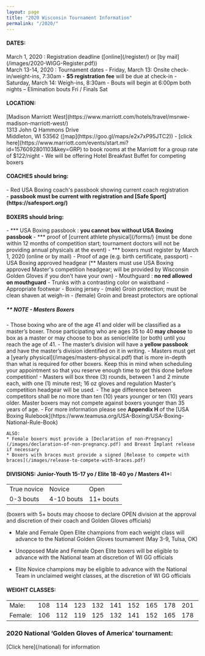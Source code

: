 ```yaml
---
layout: page
title: "2020 Wisconsin Tournament Information"
permalink: "/2020/"
---
```

<h4>DATES:</h4>
March 1, 2020 : Registration deadline ([online](/register/) or [by mail](/images/2020-WIGG-Register.pdf))<br/>
March 13-14, 2020 : Tournament dates
 - Friday, March 13: Onsite check-in/weight-ins, 7:30am
   - <strong>$5 registration fee</strong> will be due at check-in
 - Saturday, March 14: Weigh-ins, 8:30am
 - Bouts will begin at 6:00pm both nights – Elimination bouts Fri / Finals Sat

<h4>LOCATION:</h4>
[Madison Marriott West](https://www.marriott.com/hotels/travel/msnwe-madison-marriott-west/)<br/>
1313 John Q Hammons Drive<br/>
Middleton, WI 53562 ([map](https://goo.gl/maps/e2x7xP95JTC2))
- [click here](https://www.marriott.com/events/start.mi?id=1576092801103&key=GRP) to book rooms at the Marriott for a group rate of $122/night
- We will be offering Hotel Breakfast Buffet for competing boxers

<h4>COACHES should bring:</h4>
 - Red USA Boxing coach's passbook showing current coach registration<br/>
 - <strong>passbook must be current with registration and [Safe Sport](https://safesport.org/)</strong>

<h4>BOXERS should bring:</h4>
 - *** USA Boxing passbook : <strong>you cannot box without USA Boxing passbook</strong>
 - *** proof of [current athlete physical](/forms/) (must be done within 12 months of competition start; tournament doctors will not be providing annual physicals at the event)
 - *** boxers must register by March 1, 2020 (online or by mail)
 - Proof of age (e.g. birth certificate, passport)
 - USA Boxing approved headgear (** Masters must use USA Boxing approved Master's competition headgear; will be provided by Wisconsin Golden Gloves if you don't have your own)
 - Mouthguard : <strong>no red allowed on mouthguard</strong>
 - Trunks with a contrasting color on waistband
 - Appropriate footwear
 - Boxing jersey
 - (male) Groin protection; must be clean shaven at weigh-in
 - (female) Groin and breast protectors are optional
<h5>** NOTE - Masters Boxers </h5>
 - Those boxing who are of the age 41 and older will be classified as a master’s boxer. Those participating who are ages 35 to 40 <strong>may choose</strong> to box as a master or may choose to box as senior/elite (or both) until you reach the age of 41.
 - The master’s division will have a <strong>yellow passbook</strong> and have the master’s division identified on it in writing.
 - Masters must get a [yearly physical](/images/masters-physical.pdf) that is more in-depth than what is required for other boxers. Keep this in mind when scheduling your appointment so that you reserve enough time to get this done before competition!
 - Masters will box three (3) rounds, between 1 and 2 minute each, with one (1) minute rest; 16 oz gloves and regulation Master's competition headgear will be used.
 - The age difference between competitors shall be no more than ten (10) years younger or ten (10) years older. Master boxers may not compete against boxers younger than 35 years of age.
 - For more information please see <strong>Appendix H</strong> of the [USA Boxing Rulebook](https://www.teamusa.org/USA-Boxing/USA-Boxing-National-Rule-Book)

	ALSO:
	* Female boxers must provide a [Declaration of non-Pregnancy](/images/declaration-of-non-pregnancy.pdf) and Breast Implant release if necessary
	* Boxers with braces must provide a signed [Release to compete with braces](/images/release-to-compete-with-braces.pdf)



<h4>DIVISIONS:  Junior-Youth 15-17 yo / Elite 18-40 yo / Masters 41+:</h4>
<center>
<table style="max-width:100%;margin-top:10px;">
<tr><td>True novice</td><td>Novice</td><td>Open</td></tr>
<tr><td>0-3 bouts</td><td>4-10 bouts</td><td>11+ bouts</td></tr>
</table></center>
(boxers with 5+ bouts may choose to declare OPEN division at the approval and discretion of their coach and Golden Gloves officials)

* Male and Female Open Elite champions from each weight class will advance to the National Golden Gloves tournament (May 3-9, Tulsa, OK)

* Unopposed Male and Female Open Elite boxers will be eligible to advance with the National team at discretion of WI GG officials

* Elite Novice champions may be eligible to advance with the National Team in unclaimed weight classes, at the discretion of WI GG officials


<h4>WEIGHT CLASSES:</h4>
<center>
<table style="max-width:100%;">
<tr><td>Male:</td><td>108</td><td>114</td><td>123</td><td>132</td><td>141</td><td>152</td><td>165</td><td>178</td><td>201</td><td>201+</td></tr>
<tr><td>Female:</td><td>106</td><td>112</td><td>119</td><td>125</td><td>132</td><td>141</td><td>152</td><td>165</td><td>178</td><td>178+</td></tr>
</table></center>

<h3>2020 National ‘Golden Gloves of America’ tournament:</h3>
[Click here](/national) for information
